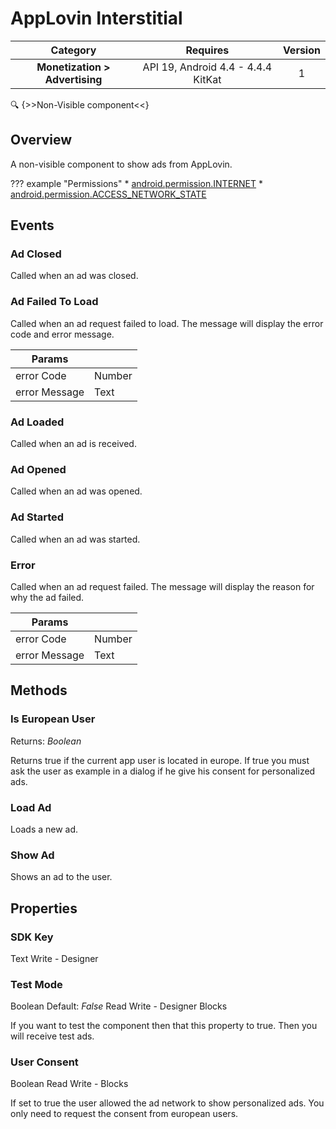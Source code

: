 # AppLovin Interstitial

| Category | Requires | Version |
|:--------:|:-------:|:--------:|
|**Monetization > Advertising**|<span class="chip chip-any">API 19, Android 4.4 - 4.4.4 KitKat</span>|<span class="chip chip-number">1</span>|

:mag: {>>Non-Visible component<<}

## Overview

A non-visible component to show ads from AppLovin.

??? example "Permissions"
    * [android.permission.INTERNET](https://developer.android.com/reference/android/Manifest.permission.html#INTERNET)
    * [android.permission.ACCESS_NETWORK_STATE](https://developer.android.com/reference/android/Manifest.permission.html#ACCESS_NETWORK_STATE)

## Events

### Ad Closed

Called when an ad was closed.

<div class="block" ai2-block="event" not-rendered="true" value="%7B%22componentName%22:%20%22AppLovin%20Interstitial%22,%20%22name%22:%20%22Ad%20Closed%22,%20%22param%22:%20%5B%5D%7D"></div>

### Ad Failed To Load

Called when an ad request failed to load. The message will display the error code and error message.

<div class="block" ai2-block="event" not-rendered="true" value="%7B%22componentName%22:%20%22AppLovin%20Interstitial%22,%20%22name%22:%20%22Ad%20Failed%20To%20Load%22,%20%22param%22:%20%5B%22error%20Code%22,%20%22error%20Message%22%5D%7D"></div>

| Params | []() |
|--------|------|
|error Code|<span class="chip chip-number">Number</span>|
|error Message|<span class="chip chip-text">Text</span>|

### Ad Loaded

Called when an ad is received.

<div class="block" ai2-block="event" not-rendered="true" value="%7B%22componentName%22:%20%22AppLovin%20Interstitial%22,%20%22name%22:%20%22Ad%20Loaded%22,%20%22param%22:%20%5B%5D%7D"></div>

### Ad Opened

Called when an ad was opened.

<div class="block" ai2-block="event" not-rendered="true" value="%7B%22componentName%22:%20%22AppLovin%20Interstitial%22,%20%22name%22:%20%22Ad%20Opened%22,%20%22param%22:%20%5B%5D%7D"></div>

### Ad Started

Called when an ad was started.

<div class="block" ai2-block="event" not-rendered="true" value="%7B%22componentName%22:%20%22AppLovin%20Interstitial%22,%20%22name%22:%20%22Ad%20Started%22,%20%22param%22:%20%5B%5D%7D"></div>

### Error

Called when an ad request failed. The message will display the reason for why the ad failed.

<div class="block" ai2-block="event" not-rendered="true" value="%7B%22componentName%22:%20%22AppLovin%20Interstitial%22,%20%22name%22:%20%22Error%22,%20%22param%22:%20%5B%22error%20Code%22,%20%22error%20Message%22%5D%7D"></div>

| Params | []() |
|--------|------|
|error Code|<span class="chip chip-number">Number</span>|
|error Message|<span class="chip chip-text">Text</span>|

## Methods

### Is European User

<span class="chip chip-boolean">Returns: <i>Boolean</i></span>

Returns true if the current app user is located in europe. If true you must ask the user as example in a dialog if he give his consent for personalized ads.

<div class="block" ai2-block="method" not-rendered="true" value="%7B%22componentName%22:%20%22AppLovin%20Interstitial%22,%20%22name%22:%20%22Is%20European%20User%22,%20%22output%22:%20true,%20%22param%22:%20%5B%5D%7D"></div>

### Load Ad

Loads a new ad.

<div class="block" ai2-block="method" not-rendered="true" value="%7B%22componentName%22:%20%22AppLovin%20Interstitial%22,%20%22name%22:%20%22Load%20Ad%22,%20%22output%22:%20false,%20%22param%22:%20%5B%5D%7D"></div>

### Show Ad

Shows an ad to the user.

<div class="block" ai2-block="method" not-rendered="true" value="%7B%22componentName%22:%20%22AppLovin%20Interstitial%22,%20%22name%22:%20%22Show%20Ad%22,%20%22output%22:%20false,%20%22param%22:%20%5B%5D%7D"></div>

## Properties

### SDK Key

<span style="user-select: none;"><span class="chip chip-text">Text</span>&#32;&#32;&#32;&#32;&#32;&#32;&#32;&#32;&#32;&#32;<span class="chip chip-rw">Write</span>&#32;-&#32;<span class="chip chip-bd">Designer</span>&#32;</span>

### Test Mode

<span style="user-select: none;"><span class="chip chip-boolean">Boolean</span>&#32;<span class="chip chip-boolean">Default: <i>False</i></span>&#32;&#32;&#32;&#32;&#32;&#32;&#32;&#32;&#32;&#32;<span class="chip chip-rw">Read</span>&#32;<span class="chip chip-rw">Write</span>&#32;-&#32;<span class="chip chip-bd">Designer</span>&#32;<span class="chip chip-bd">Blocks</span>&#32;</span>

If you want to test the component then that this property to true. Then you will receive test ads.

<div class="block" ai2-block="property" not-rendered="true" value="%7B%22componentName%22:%20%22AppLovin%20Interstitial%22,%20%22name%22:%20%22Test%20Mode%22,%20%22getter%22:%20true%7D"></div>
<div class="block" ai2-block="property" not-rendered="true" value="%7B%22componentName%22:%20%22AppLovin%20Interstitial%22,%20%22name%22:%20%22Test%20Mode%22,%20%22getter%22:%20false%7D"></div>

### User Consent

<span style="user-select: none;"><span class="chip chip-boolean">Boolean</span>&#32;&#32;&#32;&#32;&#32;&#32;&#32;&#32;&#32;&#32;<span class="chip chip-rw">Read</span>&#32;<span class="chip chip-rw">Write</span>&#32;-&#32;<span class="chip chip-bd">Blocks</span>&#32;</span>

If set to true the user allowed the ad network to show personalized ads. You only need to request the consent from european users.

<div class="block" ai2-block="property" not-rendered="true" value="%7B%22componentName%22:%20%22AppLovin%20Interstitial%22,%20%22name%22:%20%22User%20Consent%22,%20%22getter%22:%20true%7D"></div>
<div class="block" ai2-block="property" not-rendered="true" value="%7B%22componentName%22:%20%22AppLovin%20Interstitial%22,%20%22name%22:%20%22User%20Consent%22,%20%22getter%22:%20false%7D"></div>
